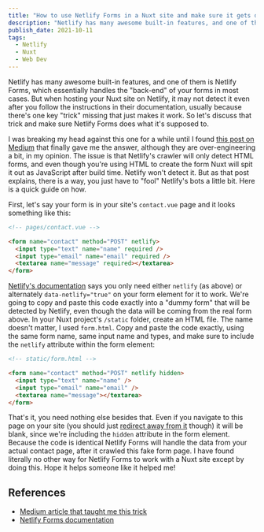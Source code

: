 ```yaml
---
title: "How to use Netlify Forms in a Nuxt site and make sure it gets detected"
description: "Netlify has many awesome built-in features, and one of them is Netlify Forms, which essentially handles the back-end of your forms in most cases. But when hosting your Nuxt site on Netlify, it may not detect it even after you follow the instructions in their documentation, usually because there's one key trick missing that just makes it work. So let's discuss that trick and make sure Netlify Forms does what it's supposed to."
publish_date: 2021-10-11
tags:
  - Netlify
  - Nuxt
  - Web Dev
---
```


Netlify has many awesome built-in features, and one of them is Netlify Forms,
which essentially handles the "back-end" of your forms in most cases. But when
hosting your Nuxt site on Netlify, it may not detect it even after you follow
the instructions in their documentation, usually because there's one key "trick"
missing that just makes it work. So let's discuss that trick and make sure
Netlify Forms does what it's supposed to.

I was breaking my head against this one for a while until I found
<a href="https://medium.com/@kimbjrkman/adding-netlify-forms-on-your-nuxt-website-20ffba3e5ba8" target="_blank">this
post on Medium</a> that finally gave me the answer, although they are
over-engineering a bit, in my opinion. The issue is that Netlify's crawler will
only detect HTML forms, and even though you're using HTML to create the form
Nuxt will spit it out as JavaScript after build time. Netlify won't detect it.
But as that post explains, there is a way, you just have to "fool" Netlify's
bots a little bit. Here is a quick guide on how.

First, let's say your form is in your site's `contact.vue` page and it looks
something like this:

```html
<!-- pages/contact.vue -->

<form name="contact" method="POST" netlify>
  <input type="text" name="name" required />
  <input type="email" name="email" required />
  <textarea name="message" required></textarea>
</form>
```

<a href="https://docs.netlify.com/forms/setup/" target="_blank">Netlify's
documentation</a> says you only need either `netlify` (as above) or alternately
`data-netlify="true"` on your form element for it to work. We're going to copy
and paste this code exactly into a "dummy form" that will be detected by
Netlify, even though the data will be coming from the real form above. In your
Nuxt project's `/static` folder, create an HTML file. The name doesn't matter, I
used `form.html`. Copy and paste the code exactly, using the same form name,
same input name and types, and make sure to include the `netlify` attribute
within the form element:

```html
<!-- static/form.html -->

<form name="contact" method="POST" netlify hidden>
  <input type="text" name="name" />
  <input type="email" name="email" />
  <textarea name="message"></textarea>
</form>
```

That's it, you need nothing else besides that. Even if you navigate to this page
on your site (you should just
<a href="https://docs.netlify.com/routing/redirects/" target="_blank">redirect
away from it</a> though) it will be blank, since we're including the `hidden`
attribute in the form element. Because the code is identical Netlify Forms will
handle the data from your actual contact page, after it crawled this fake form
page. I have found literally no other way for Netlify Forms to work with a Nuxt
site except by doing this. Hope it helps someone like it helped me!

## References

- <a href="https://medium.com/@kimbjrkman/adding-netlify-forms-on-your-nuxt-website-20ffba3e5ba8" target="_blank" rel="noopener noreferrer">Medium
  article that taught me this trick</a>
- <a href="https://docs.netlify.com/forms/setup/" target="_blank">Netlify Forms
  documentation</a>
